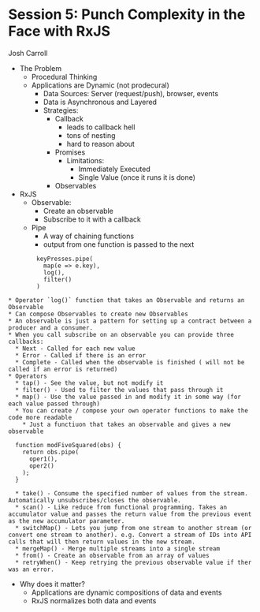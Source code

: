 # Session 5: Punch Complexity in the Face with RxJS

Josh Carroll

  * The Problem
    * Procedural Thinking
    * Applications are Dynamic (not prodecural)
      * Data Sources: Server (request/push), browser, events
      * Data is Asynchronous and Layered
      * Strategies:
        * Callback
          * leads to callback hell 
          * tons of nesting
          * hard to reason about
        * Promises
          * Limitations:
            * Immediately Executed
            * Single Value (once it runs it is done)
        * Observables
  * RxJS
    * Observable:
      * Create an observable
      * Subscribe to it with a callback
    * Pipe
      * A way of chaining functions
      * output from one function is passed to the next
```
        keyPresses.pipe(
          map(e => e.key),
          log(),
          filter()
        )
```
    * Operator `log()` function that takes an Observable and returns an Observable
    * Can compose Observables to create new Observables
    * An observable is just a pattern for setting up a contract between a producer and a consumer.
    * When you call subscribe on an observable you can provide three callbacks:
      * Next - Called for each new value
      * Error - Called if there is an error
      * Complete - Called when the observable is finished ( will not be called if an error is returned)
    * Operators
      * tap() - See the value, but not modify it
      * filter() - Used to filter the values that pass through it
      * map() - Use the value passed in and modify it in some way (for each value passed through)
      * You can create / compose your own operator functions to make the code more readable
        * Just a functiuon that takes an observable and gives a new observable
```
  function modFiveSquared(obs) {
    return obs.pipe(
      oper1(),
      oper2()
    );
  }
```
      * take() - Consume the specified number of values from the stream. Automatically unsubscribes/closes the observable.
      * scan() - Like reduce from functional programming. Takes an accumulator value and passes the return value from the previous event as the new accumulator parameter.
      * switchMap() - Lets you jump from one stream to another stream (or convert one stream to another). e.g. Convert a stream of IDs into API calls that will then return values in the new stream.
      * mergeMap() - Merge multiple streams into a single stream
      * from() - Create an observable from an array of values
      * retryWhen() - Keep retrying the previous observable value if ther was an error. 
  * Why does it matter?
    * Applications are dynamic compositions of data and events
    * RxJS normalizes both data and events
    
    